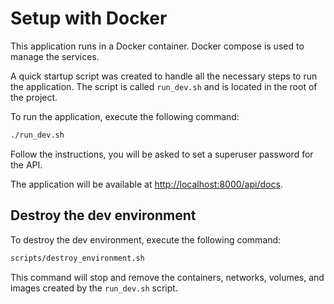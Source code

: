# Setup with Docker

This application runs in a Docker container. Docker compose is used to manage the services.

A quick startup script was created to handle all the necessary steps to run the application. The script is called `run_dev.sh` and is located in the root of the project.

To run the application, execute the following command:

```bash
./run_dev.sh
```

Follow the instructions, you will be asked to set a superuser password for the API.

The application will be available at [http://localhost:8000/api/docs](http://localhost:8000/api/docs).

## Destroy the dev environment

To destroy the dev environment, execute the following command:

```bash
scripts/destroy_environment.sh
```

This command will stop and remove the containers, networks, volumes, and images created by the `run_dev.sh` script.
